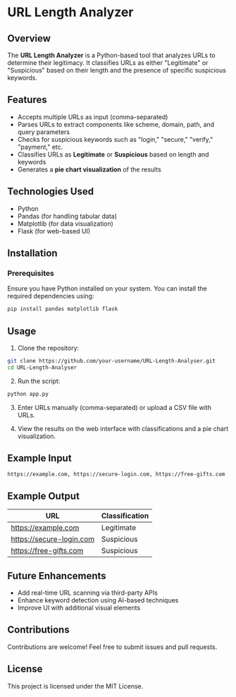 # URL Length Analyzer

## Overview
The **URL Length Analyzer** is a Python-based tool that analyzes URLs to determine their legitimacy. It classifies URLs as either "Legitimate" or "Suspicious" based on their length and the presence of specific suspicious keywords.

## Features
- Accepts multiple URLs as input (comma-separated)
- Parses URLs to extract components like scheme, domain, path, and query parameters
- Checks for suspicious keywords such as "login," "secure," "verify," "payment," etc.
- Classifies URLs as **Legitimate** or **Suspicious** based on length and keywords
- Generates a **pie chart visualization** of the results

## Technologies Used
- Python
- Pandas (for handling tabular data)
- Matplotlib (for data visualization)
- Flask (for web-based UI)

## Installation
### Prerequisites
Ensure you have Python installed on your system. You can install the required dependencies using:
```sh
pip install pandas matplotlib flask
```

## Usage
1. Clone the repository:
```sh
git clone https://github.com/your-username/URL-Length-Analyser.git
cd URL-Length-Analyser
```

2. Run the script:
```sh
python app.py
```

3. Enter URLs manually (comma-separated) or upload a CSV file with URLs.

4. View the results on the web interface with classifications and a pie chart visualization.

## Example Input
```
https://example.com, https://secure-login.com, https://free-gifts.com
```

## Example Output
| URL | Classification |
|------|---------------|
| https://example.com | Legitimate |
| https://secure-login.com | Suspicious |
| https://free-gifts.com | Suspicious |

## Future Enhancements
- Add real-time URL scanning via third-party APIs
- Enhance keyword detection using AI-based techniques
- Improve UI with additional visual elements

## Contributions
Contributions are welcome! Feel free to submit issues and pull requests.

## License
This project is licensed under the MIT License.
